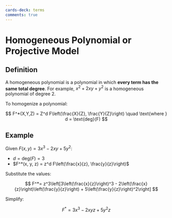 ```yaml
---
cards-deck: terms
comments: true
---
```


# Homogeneous Polynomial or Projective Model

## Definition []()

A homogeneous polynomial is a polynomial in which **every term has the same total degree**. For example, $x^2 + 2xy + y^2$ is a homogeneous polynomial of degree 2.

To homogenize a polynomial:

$$
F^*(X,Y,Z) = Z^d F\left(\frac{X}{Z}, \frac{Y}{Z}\right) \quad \text{where } d = \text{deg}(F)
$$

[](1724456765132)

## Example

Given $F(x, y) = 3x^3 - 2xy + 5y^2$:

- $d = \text{deg}(F) = 3$
- $F^*(x, y, z) = z^d F\left(\frac{x}{z}, \frac{y}{z}\right)$

Substitute the values:

$$
F^*=
z^3\left[3\left(\frac{x}{z}\right)^3 - 2\left(\frac{x}{z}\right)\left(\frac{y}{z}\right) + 5\left(\frac{y}{z}\right)^2\right]
$$

Simplify:

$$
F^*= 3x^3 - 2xyz + 5y^2z
$$
